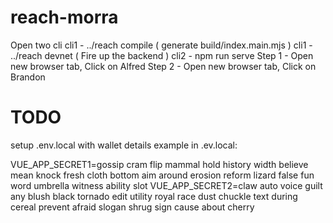 # reach-morra
Open two cli
cli1 - ../reach compile ( generate build/index.main.mjs )
cli1 - ../reach devnet ( Fire up the backend )
cli2 - npm run serve
Step 1 - Open new browser tab, Click on Alfred
Step 2 - Open new browser tab, Click on Brandon

# TODO
setup .env.local with wallet details
example in .ev.local: 

VUE_APP_SECRET1=gossip cram flip mammal hold history width believe mean knock fresh cloth bottom aim around erosion reform lizard false fun word umbrella witness ability slot
VUE_APP_SECRET2=claw auto voice guilt any blush black tornado edit utility royal race dust chuckle text during cereal prevent afraid slogan shrug sign cause about cherry
